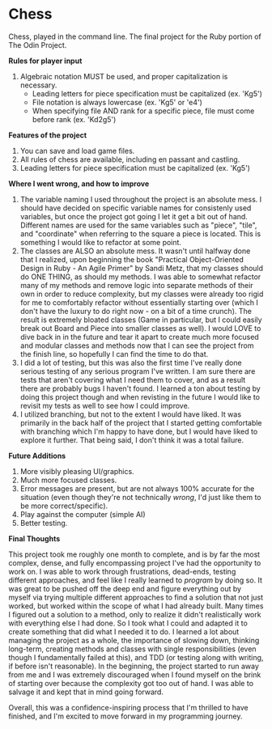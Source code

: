 # Chess
Chess, played in the command line. The final project for the Ruby portion of The Odin Project.

**Rules for player input**
1. Algebraic notation MUST be used, and proper capitalization is necessary.
    - Leading letters for piece specification must be capitalized (ex. 'Kg5')
    - File notation is always lowercase (ex. 'Kg5' or 'e4')
    - When specifying file AND rank for a specific piece, file must come before rank (ex. 'Kd2g5')

**Features of the project**
1. You can save and load game files.
2. All rules of chess are available, including en passant and castling.
3. Leading letters for piece specification must be capitalized (ex. 'Kg5')

**Where I went wrong, and how to improve**
1. The variable naming I used throughout the project is an absolute mess. I should have decided on specific variable names for consistenly used variables, but once the project got going I let it get a bit out of hand. Different names are used for the same variables such as "piece", "tile", and "coordinate" when referring to the square a piece is located. This is something I would like to refactor at some point.
2. The classes are ALSO an absolute mess. It wasn't until halfway done that I realized, upon beginning the book "Practical Object-Oriented Design in Ruby - An Agile Primer" by Sandi Metz, that my classes should do ONE THING, as should my methods. I was able to somewhat refactor many of my methods and remove logic into separate methods of their own in order to reduce complexity, but my classes were already too rigid for me to comfortably refactor without essentially starting over (which I don't have the luxury to do right now - on a bit of a time crunch). The result is extremely bloated classes (Game in particular, but I could easily break out Board and Piece into smaller classes as well). I would LOVE to dive back in in the future and tear it apart to create much more focused and modular classes and methods now that I can see the project from the finish line, so hopefully I can find the time to do that.
3. I did a lot of testing, but this was also the first time I've really done serious testing of any serious program I've written. I am sure there are tests that aren't covering what I need them to cover, and as a result there are probably bugs I haven't found. I learned a ton about testing by doing this project though and when revisting in the future I would like to revisit my tests as well to see how I could improve.
4. I utilized branching, but not to the extent I would have liked. It was primarily in the back half of the project that I started getting comfortable with branching which I'm happy to have done, but I would have liked to explore it further. That being said, I don't think it was a total failure.

**Future Additions**
1. More visibly pleasing UI/graphics.
2. Much more focused classes.
3. Error messages are present, but are not always 100% accurate for the situation (even though they're not technically _wrong_, I'd just like them to be more correct/specific).
4. Play against the computer (simple AI)
5. Better testing.

**Final Thoughts**

This project took me roughly one month to complete, and is by far the most complex, dense, and fully encompassing project I've had the opportunity to work on. I was able to work through frustrations, dead-ends, testing different approaches, and feel like I really learned to _program_ by doing so. It was great to be pushed off the deep end and figure everything out by myself via trying multiple different approaches to find a solution that not just worked, but worked within the scope of what I had already built. Many times I figured out a solution to a method, only to realize it didn't realistically work with everything else I had done. So I took what I could and adapted it to create something that did what I needed it to do. I learned a lot about managing the project as a whole, the importance of slowing down, thinking long-term, creating methods and classes with single responsibilities (even though I fundamentally failed at this), and TDD (or testing along with writing, if before isn't reasonable). In the beginning, the project started to run away from me and I was extremely discouraged when I found myself on the brink of starting over because the complexity got too out of hand. I was able to salvage it and kept that in mind going forward.

Overall, this was a confidence-inspiring process that I'm thrilled to have finished, and I'm excited to move forward in my programming journey. 
